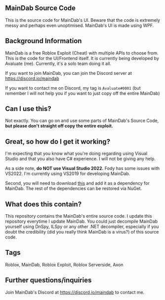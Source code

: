 ## MainDab Source Code
This is the source code for MainDab's UI. Beware that the code is extremely messy and perhaps even unoptimised. MainDab's UI is made using WPF. 

## Background Information
MainDab is a free Roblox Exploit (Cheat) with multiple APIs to choose from. This is the code for the UI/Frontend itself. It is currently being developed by Avaluate (me). Currently, it's a solo team doing it all.

If you want to join MainDab, you can join the Discord server at https://discord.io/maindab

If you want to contact me on Discord, my tag is `Avaluate#0001` (but remember I will not help you if you want to just copy off the entire MainDab) 

## Can I use this?
Not exactly. You can go on and use some parts of MainDab's Source Code, **but please don't straight off copy the entire exploit.** 

## Great, so how do I get it working?
I'm expecting that you know what you're doing regarding using Visual Studio and that you also have C# experience. I will not be giving any help. 

As a side note, **do NOT use Visual Studio 2022.** Fody has some issues with VS2022. I'm currently using VS2019 for developing MainDab. 

Second, you will need to download [this](https://github.com/MainDabRblx/ProjectDab/raw/master/PastebinAPI.dll) and add it as a dependency for MainDab. The rest of the dependencies can be restored via NuGet.

## What does this contain?
This repository contains the MainDab's entire source code. I update this repository everytime I update MainDab. You could just decompile MainDab yourself using DnSpy, ILSpy or any other .NET decompiler, especially if you doubt the credibility (did you really think MainDab is a virus?) of this source code.

## Tags
Roblox, MainDab, Roblox Exploit, Roblox Serverside, Axon

## Further questions/inquiries 
Join MainDab's Discord at https://discord.io/maindab to contact me.

